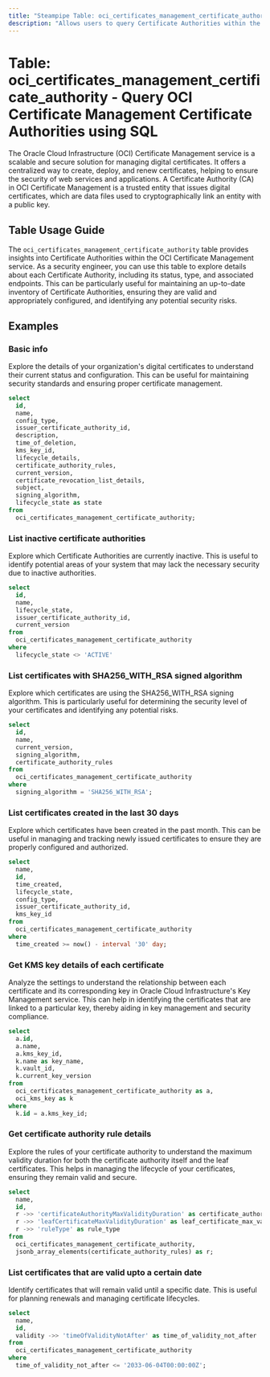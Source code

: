 ```yaml
---
title: "Steampipe Table: oci_certificates_management_certificate_authority - Query OCI Certificate Management Certificate Authorities using SQL"
description: "Allows users to query Certificate Authorities within the OCI Certificate Management service."
---
```


# Table: oci_certificates_management_certificate_authority - Query OCI Certificate Management Certificate Authorities using SQL

The Oracle Cloud Infrastructure (OCI) Certificate Management service is a scalable and secure solution for managing digital certificates. It offers a centralized way to create, deploy, and renew certificates, helping to ensure the security of web services and applications. A Certificate Authority (CA) in OCI Certificate Management is a trusted entity that issues digital certificates, which are data files used to cryptographically link an entity with a public key.

## Table Usage Guide

The `oci_certificates_management_certificate_authority` table provides insights into Certificate Authorities within the OCI Certificate Management service. As a security engineer, you can use this table to explore details about each Certificate Authority, including its status, type, and associated endpoints. This can be particularly useful for maintaining an up-to-date inventory of Certificate Authorities, ensuring they are valid and appropriately configured, and identifying any potential security risks.

## Examples

### Basic info
Explore the details of your organization's digital certificates to understand their current status and configuration. This can be useful for maintaining security standards and ensuring proper certificate management.

```sql
select
  id,
  name,
  config_type,
  issuer_certificate_authority_id,
  description,
  time_of_deletion,
  kms_key_id,
  lifecycle_details,
  certificate_authority_rules,
  current_version,
  certificate_revocation_list_details,
  subject,
  signing_algorithm,
  lifecycle_state as state
from
  oci_certificates_management_certificate_authority;
```

### List inactive certificate authorities
Explore which Certificate Authorities are currently inactive. This is useful to identify potential areas of your system that may lack the necessary security due to inactive authorities.

```sql
select
  id,
  name,
  lifecycle_state,
  issuer_certificate_authority_id,
  current_version
from
  oci_certificates_management_certificate_authority
where
  lifecycle_state <> 'ACTIVE'
```

### List certificates with SHA256_WITH_RSA signed algorithm
Explore which certificates are using the SHA256_WITH_RSA signing algorithm. This is particularly useful for determining the security level of your certificates and identifying any potential risks.

```sql
select
  id,
  name,
  current_version,
  signing_algorithm,
  certificate_authority_rules
from
  oci_certificates_management_certificate_authority
where
  signing_algorithm = 'SHA256_WITH_RSA';
```

### List certificates created in the last 30 days
Explore which certificates have been created in the past month. This can be useful in managing and tracking newly issued certificates to ensure they are properly configured and authorized.

```sql
select
  name,
  id,
  time_created,
  lifecycle_state,
  config_type,
  issuer_certificate_authority_id,
  kms_key_id
from
  oci_certificates_management_certificate_authority
where
  time_created >= now() - interval '30' day;
```

### Get KMS key details of each certificate
Analyze the settings to understand the relationship between each certificate and its corresponding key in Oracle Cloud Infrastructure's Key Management service. This can help in identifying the certificates that are linked to a particular key, thereby aiding in key management and security compliance.

```sql
select
  a.id,
  a.name,
  a.kms_key_id,
  k.name as key_name,
  k.vault_id,
  k.current_key_version
from
  oci_certificates_management_certificate_authority as a,
  oci_kms_key as k
where
  k.id = a.kms_key_id;
```

### Get certificate authority rule details
Explore the rules of your certificate authority to understand the maximum validity duration for both the certificate authority itself and the leaf certificates. This helps in managing the lifecycle of your certificates, ensuring they remain valid and secure.

```sql
select
  name,
  id,
  r ->> 'certificateAuthorityMaxValidityDuration' as certificate_authority_max_validity_duration,
  r ->> 'leafCertificateMaxValidityDuration' as leaf_certificate_max_validity_duration,
  r ->> 'ruleType' as rule_type
from
  oci_certificates_management_certificate_authority,
  jsonb_array_elements(certificate_authority_rules) as r;
```

### List certificates that are valid upto a certain date
Identify certificates that will remain valid until a specific date. This is useful for planning renewals and managing certificate lifecycles.

```sql
select
  name,
  id,
  validity ->> 'timeOfValidityNotAfter' as time_of_validity_not_after
from
  oci_certificates_management_certificate_authority
where
  time_of_validity_not_after <= '2033-06-04T00:00:00Z';
```